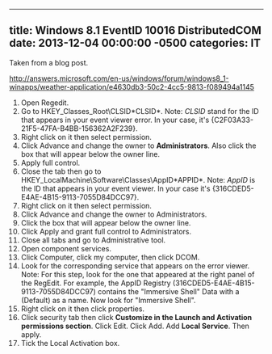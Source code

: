 ﻿---

title:  Windows 8.1 EventID 10016 DistributedCOM
date:   2013-12-04 00:00:00 -0500
categories: IT
---






Taken from a blog post.

<a href="http://answers.microsoft.com/en-us/windows/forum/windows8_1-winapps/weather-application/e4630db3-50c2-4cc5-9813-f089494a1145">http://answers.microsoft.com/en-us/windows/forum/windows8_1-winapps/weather-application/e4630db3-50c2-4cc5-9813-f089494a1145</a>

1. Open Regedit.
2. Go to HKEY_Classes_Root\CLSID\*CLSID*.
Note: *CLSID* stand for the ID that appears in your event viewer error. In your case, it's {C2F03A33-21F5-47FA-B4BB-156362A2F239}.
3. Right click on it then select permission.
4. Click Advance and change the owner to <b>Administrators</b>. Also click the box that will appear below the owner line.
5. Apply full control.
6. Close the tab then go to HKEY_LocalMachine\Software\Classes\AppID\*APPID*.
Note: *AppID* is the ID that appears in your event viewer. In your case it's {316CDED5-E4AE-4B15-9113-7055D84DCC97}.
7. Right click on it then select permission.
8. Click Advance and change the owner to Administrators.
9. Click the box that will appear below the owner line.
10. Click Apply and grant full control to Administrators.
11. Close all tabs and go to Administrative tool.
12. Open component services.
13. Click Computer, click my computer, then click DCOM.
14. Look for the corresponding service that appears on the error viewer.
Note: For this step, look for the one that appeared at the right panel of the RegEdit. For example, the AppID Registry (316CDED5-E4AE-4B15-9113-7055D84DCC97) contains the "Immersive Shell" Data with a (Default) as a name. Now look for "Immersive Shell".
15. Right click on it then click properties.
16. Click security tab then click <b>Customize in the Launch and Activation permissions section</b>. Click Edit. Click Add. Add <b>Local Service</b>. Then apply.
17. Tick the Local Activation box.


